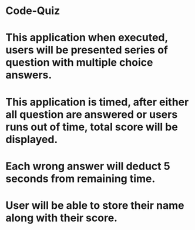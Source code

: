 # Code-Quiz
# This application when executed, users will be presented series of question with multiple choice answers.
# This application is timed, after either all question are answered or users runs out of time, total score will be displayed.
# Each wrong answer will deduct 5 seconds from remaining time.
# User will be able to store their name along with their score.
